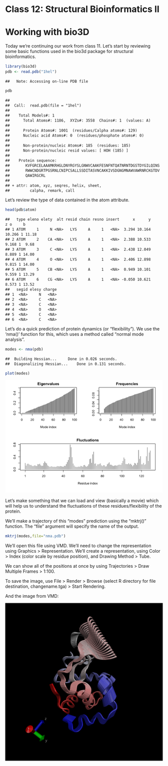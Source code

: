 Class 12: Structural Bioinformatics II
================

# Working with bio3D

Today we’re continuing our work from class 11. Let’s start by reviewing
some basic functions used in the bio3d package for structural
bioinformatics.

``` r
library(bio3d)
pdb <- read.pdb("1hel")
```

    ##   Note: Accessing on-line PDB file

``` r
pdb
```

    ## 
    ##  Call:  read.pdb(file = "1hel")
    ## 
    ##    Total Models#: 1
    ##      Total Atoms#: 1186,  XYZs#: 3558  Chains#: 1  (values: A)
    ## 
    ##      Protein Atoms#: 1001  (residues/Calpha atoms#: 129)
    ##      Nucleic acid Atoms#: 0  (residues/phosphate atoms#: 0)
    ## 
    ##      Non-protein/nucleic Atoms#: 185  (residues: 185)
    ##      Non-protein/nucleic resid values: [ HOH (185) ]
    ## 
    ##    Protein sequence:
    ##       KVFGRCELAAAMKRHGLDNYRGYSLGNWVCAAKFESNFNTQATNRNTDGSTDYGILQINS
    ##       RWWCNDGRTPGSRNLCNIPCSALLSSDITASVNCAKKIVSDGNGMNAWVAWRNRCKGTDV
    ##       QAWIRGCRL
    ## 
    ## + attr: atom, xyz, seqres, helix, sheet,
    ##         calpha, remark, call

Let’s review the type of data contained in the atom attribute.

``` r
head(pdb$atom)
```

    ##   type eleno elety  alt resid chain resno insert      x      y      z o     b
    ## 1 ATOM     1     N <NA>   LYS     A     1   <NA>  3.294 10.164 10.266 1 11.18
    ## 2 ATOM     2    CA <NA>   LYS     A     1   <NA>  2.388 10.533  9.168 1  9.68
    ## 3 ATOM     3     C <NA>   LYS     A     1   <NA>  2.438 12.049  8.889 1 14.00
    ## 4 ATOM     4     O <NA>   LYS     A     1   <NA>  2.406 12.898  9.815 1 14.00
    ## 5 ATOM     5    CB <NA>   LYS     A     1   <NA>  0.949 10.101  9.559 1 13.29
    ## 6 ATOM     6    CG <NA>   LYS     A     1   <NA> -0.050 10.621  8.573 1 13.52
    ##   segid elesy charge
    ## 1  <NA>     N   <NA>
    ## 2  <NA>     C   <NA>
    ## 3  <NA>     C   <NA>
    ## 4  <NA>     O   <NA>
    ## 5  <NA>     C   <NA>
    ## 6  <NA>     C   <NA>

Let’s do a quick prediction of protein dynamics (or “flexibility”). We
use the ‘nma()’ function for this, which uses a method called “normal
mode analysis”.

``` r
modes <- nma(pdb)
```

    ##  Building Hessian...     Done in 0.026 seconds.
    ##  Diagonalizing Hessian...    Done in 0.131 seconds.

``` r
plot(modes)
```

![](class12_files/figure-gfm/unnamed-chunk-3-1.png)<!-- -->

Let’s make something that we can load and view (basically a movie) which
will help us to understand the fluctuations of these
residues/flexibility of the protein.

We’ll make a trajectory of this “modes” prediction using the “mktrj()”
function. The “file” argument will specify the name of the output.

``` r
mktrj(modes,file="nma.pdb")
```

We’ll open this file using VMD. We’ll need to change the representation
using Graphics \> Representation. We’ll create a representation, using
Color \> Index (color scale by residue position), and Drawing Method \>
Tube.

We can show all of the positions at once by using Trajectories \> Draw
Multiple Frames \> 1:100.

To save the image, use File \> Render \> Browse (select R directory for
file destination, changename.tga) \> Start Rendering.

And the image from VMD:

![](alltrajectories.png)
